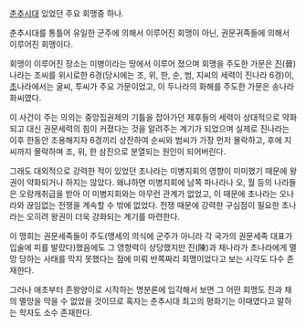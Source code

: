 [춘추시대](%EC%B6%98%EC%B6%94%EC%8B%9C%EB%8C%80.md) 있었던 주요 회맹중 하나.

춘추시대를 통틀어 유일한 군주에 의해서 이루어진 회맹이 아닌, 권문귀족들에 의해서 이루어진 회맹이다.  

회맹이 이루어진 장소는 미병이라는 땅에서 이루어 졌으며 회맹을 주도한 가문은 [진](%EC%A7%84.md)(晉)나라는 조씨를 위시로한
6경(당시에는 조, 위, 한, 순, 범, 지씨의 세력이 진나라 6경)이, [초](%EC%B4%88.md)나라에서는 굴씨, 투씨가 주요
가문이었고, 이 두나라의 화해를 주도한 가문은 송나라 화씨였다.

이 사건이 주는 의의는 중앙집권제의 기틀을 잡아가던 제후들의 세력이 상대적으로 약화되고 대신 권문세력의 힘이 커졌다는 것을 알려주는 계기가
되었으며 실제로 진나라는 이후 한동안 조용해지자 6경끼리 상잔하여 순씨와 범씨가 가장 먼저 몰락하고, 후에 지씨까지 몰락하며 조, 위, 한
삼진으로 분열되는 원인이 되어버린다.  

그래도 대외적으로 강력한 적이 있었던 초나라는 미병지회의 영향이 미미했기 때문에 왕권이 약화되거나 하지는 않았다. 왜냐하면 미병지회에 남쪽
파나라나 오, 월 등의 나라들은 오랑캐취급을 받아 이 미병지회와는 아무런 관계가 없었고, 이 때문에 초나라는 오나라와 끊임없는 전쟁을 계속할
수 밖에 없었다. 전쟁 때문에 강력한 구심점이 필요한 초나라는 오히려 왕권이 더욱 강화되는 계기를 마련한다.  

이 맹회는 권문세족들이 주도(맹세의 의식에 군주가 아니라 각 국가의 권문세족 대표가 입술에 피를 발랐다)했음에도 그 영향력이 상당했지만
진(陳)과 채나라가 초나라에게 멸망 당하는 사태를 막지 못했다는 점에 미뤄 반쪽짜리 회맹이었다고 보는 시각도 다수 존재한다.  

그러나 애초부터 존왕양이로 시작하는 명분론에 입각해서 보면 그 어떤 회맹도 진과 채의 멸망을 막을 수 없었을 것이므로 혹자는 춘추시대 최고의
평화기는 이때였다고 말하는 학자도 소수 존재한다.  

